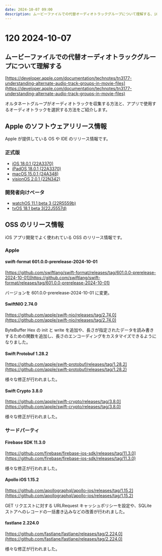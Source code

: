 ```yaml
---
date: 2024-10-07 09:00
description: ムービーファイルでの代替オーディオトラックグループについて理解する、iOS 18.0.1リリース、iPadOS 18.0.1 リリース、macOS 15.0.1リリース、visionOS 2.0.1リリース、ほか
---
```

# 120 2024-10-07

## ムービーファイルでの代替オーディオトラックグループについて理解する

[https://developer.apple.com/documentation/technotes/tn3177-understanding-alternate-audio-track-groups-in-movie-files](https://developer.apple.com/documentation/technotes/tn3177-understanding-alternate-audio-track-groups-in-movie-files)

オルタネートグループがオーディオトラックを収集する方法と、アプリで使用するオーディオトラックを選択する方法をご紹介します。

## Apple のソフトウェアリリース情報

Apple が提供している OS や IDE のリリース情報です。

### 正式版

- [iOS 18.0.1 (22A3370)](https://developer.apple.com/news/releases/?id=10032024a)
- [iPadOS 18.0.1 (22A3370)](https://developer.apple.com/news/releases/?id=10032024b)
- [macOS 15.0.1 (24A348)](https://developer.apple.com/news/releases/?id=10032024c)
- [visionOS 2.0.1 (22N342)](https://developer.apple.com/news/releases/?id=10032024d)

### 開発者向けベータ

- [watchOS 11.1 beta 3 (22R5559b)](https://developer.apple.com/news/releases/?id=10012024b)
- [tvOS 18.1 beta 3(22J5557d)](https://developer.apple.com/news/releases/?id=10012024a)

## OSS のリリース情報

iOS アプリ開発でよく使われている OSS のリリース情報です。

### Apple

#### swift-format 601.0.0-prerelease-2024-10-01

[https://github.com/swiftlang/swift-format/releases/tag/601.0.0-prerelease-2024-10-01](https://github.com/swiftlang/swift-format/releases/tag/601.0.0-prerelease-2024-10-01)

バージョンを 601.0.0-prerelease-2024-10-01 に変更。

#### SwiftNIO 2.74.0

[https://github.com/apple/swift-nio/releases/tag/2.74.0](https://github.com/apple/swift-nio/releases/tag/2.74.0)

ByteBuffer Hex の init と write を追加や、長さが指定されたデータを読み書きするための関数を追加し、長さのエンコーディングをカスタマイズできるようになりました。

#### Swift Protobuf 1.28.2

[https://github.com/apple/swift-protobuf/releases/tag/1.28.2](https://github.com/apple/swift-protobuf/releases/tag/1.28.2)

様々な修正が行われました。

#### Swift Crypto 3.8.0

[https://github.com/apple/swift-crypto/releases/tag/3.8.0](https://github.com/apple/swift-crypto/releases/tag/3.8.0)

様々な修正が行われました。

### サードパーティ

#### Firebase SDK 11.3.0

[https://github.com/firebase/firebase-ios-sdk/releases/tag/11.3.0](https://github.com/firebase/firebase-ios-sdk/releases/tag/11.3.0)

様々な修正が行われました。

#### Apollo iOS 1.15.2

[https://github.com/apollographql/apollo-ios/releases/tag/1.15.2](https://github.com/apollographql/apollo-ios/releases/tag/1.15.2)

GET リクエストに対する URLRequest キャッシュポリシーを設定や、SQLite ストアへのレコードの一括書き込みなどの改善が行われました。


#### fastlane 2.224.0

[https://github.com/fastlane/fastlane/releases/tag/2.224.0](https://github.com/fastlane/fastlane/releases/tag/2.224.0)

様々な修正が行われました。